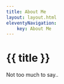 ```yaml
---
title: About Me
layout: layout.html
eleventyNavigation:
    key: About Me
---
```

# {{ title }}
Not too much to say..